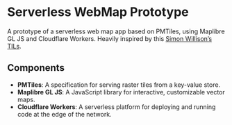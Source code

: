 # Serverless WebMap Prototype

A prototype of a serverless web map app based on PMTiles, using Maplibre GL JS and Cloudflare Workers.
Heavily inspired by this [Simon Willison’s TILs](https://github.com/simonw/til/blob/main/gis/pmtiles.md).

## Components

- **PMTiles**: A specification for serving raster tiles from a key-value store.
- **Maplibre GL JS**: A JavaScript library for interactive, customizable vector maps.
- **Cloudflare Workers**: A serverless platform for deploying and running code at the edge of the network.
